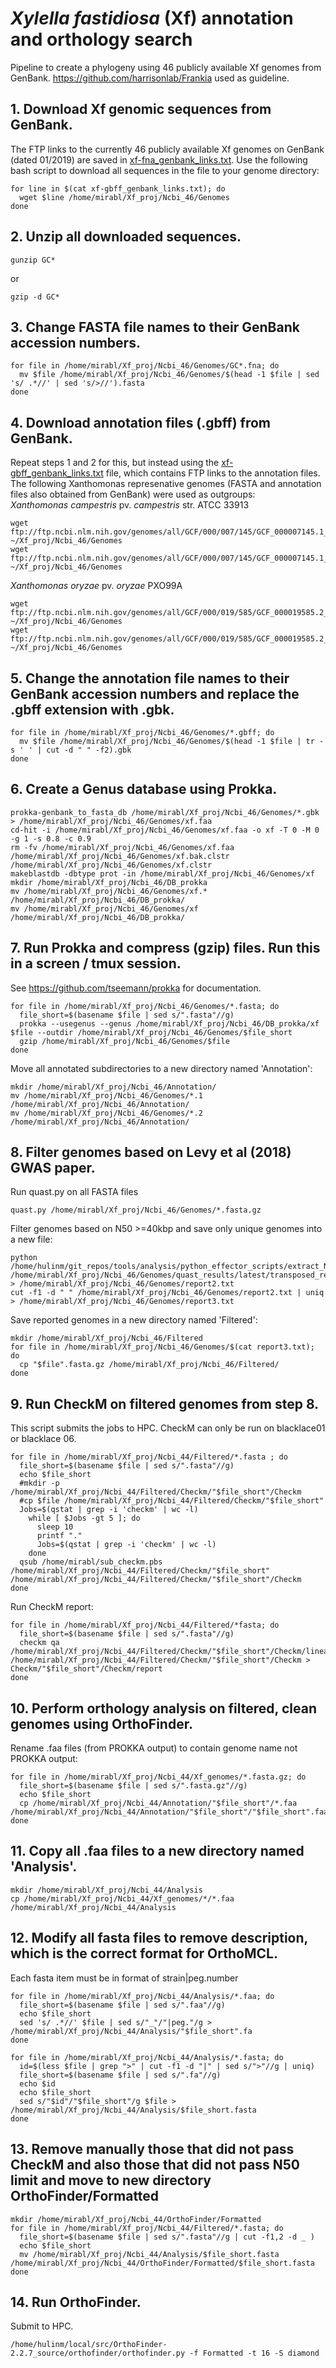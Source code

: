 # *Xylella fastidiosa* (Xf) annotation and orthology search
Pipeline to create a phylogeny using 46 publicly available Xf genomes from GenBank. https://github.com/harrisonlab/Frankia used as guideline.
## 1. Download Xf genomic sequences from GenBank.
The FTP links to the currently 46 publicly available Xf genomes on GenBank (dated 01/2019) are saved in [xf-fna_genbank_links.txt](https://github.com/mirloupa/xf_phylogeny/blob/master/xf-fna_genbank_links.txt). Use the following bash script to download all sequences in the file to your genome directory:
```
for line in $(cat xf-gbff_genbank_links.txt); do
  wget $line /home/mirabl/Xf_proj/Ncbi_46/Genomes
done
```
## 2. Unzip all downloaded sequences.
```
gunzip GC*
```
or
```
gzip -d GC*
```
## 3. Change FASTA file names to their GenBank accession numbers.
```
for file in /home/mirabl/Xf_proj/Ncbi_46/Genomes/GC*.fna; do
  mv $file /home/mirabl/Xf_proj/Ncbi_46/Genomes/$(head -1 $file | sed 's/ .*//' | sed 's/>//').fasta
done
```
## 4. Download annotation files (.gbff) from GenBank.
Repeat steps 1 and 2 for this, but instead using the [xf-gbff_genbank_links.txt](https://github.com/mirloupa/xf_phylogeny/blob/master/xf-gbff_genbank_links.txt) file, which contains FTP links to the annotation files.  
The following Xanthomonas represenative genomes (FASTA and annotation files also obtained from GenBank) were used as outgroups:  
*Xanthomonas campestris* pv. *campestris* str. ATCC 33913
```
wget ftp://ftp.ncbi.nlm.nih.gov/genomes/all/GCF/000/007/145/GCF_000007145.1_ASM714v1/GCF_000007145.1_ASM714v1_genomic.fna.gz ~/Xf_proj/Ncbi_46/Genomes
wget ftp://ftp.ncbi.nlm.nih.gov/genomes/all/GCF/000/007/145/GCF_000007145.1_ASM714v1/GCF_000007145.1_ASM714v1_genomic.gbff.gz ~/Xf_proj/Ncbi_46/Genomes
```
*Xanthomonas oryzae* pv. *oryzae* PXO99A
```
wget ftp://ftp.ncbi.nlm.nih.gov/genomes/all/GCF/000/019/585/GCF_000019585.2_ASM1958v2/GCF_000019585.2_ASM1958v2_genomic.fna.gz ~/Xf_proj/Ncbi_46/Genomes
wget ftp://ftp.ncbi.nlm.nih.gov/genomes/all/GCF/000/019/585/GCF_000019585.2_ASM1958v2/GCF_000019585.2_ASM1958v2_genomic.gbff.gz ~/Xf_proj/Ncbi_46/Genomes
```
## 5. Change the annotation file names to their GenBank accession numbers and replace the .gbff extension with .gbk.
```
for file in /home/mirabl/Xf_proj/Ncbi_46/Genomes/*.gbff; do
  mv $file /home/mirabl/Xf_proj/Ncbi_46/Genomes/$(head -1 $file | tr -s ' ' | cut -d " " -f2).gbk
done
```
## 6. Create a Genus database using Prokka.
```
prokka-genbank_to_fasta_db /home/mirabl/Xf_proj/Ncbi_46/Genomes/*.gbk > /home/mirabl/Xf_proj/Ncbi_46/Genomes/xf.faa
cd-hit -i /home/mirabl/Xf_proj/Ncbi_46/Genomes/xf.faa -o xf -T 0 -M 0 -g 1 -s 0.8 -c 0.9
rm -fv /home/mirabl/Xf_proj/Ncbi_46/Genomes/xf.faa /home/mirabl/Xf_proj/Ncbi_46/Genomes/xf.bak.clstr /home/mirabl/Xf_proj/Ncbi_46/Genomes/xf.clstr
makeblastdb -dbtype prot -in /home/mirabl/Xf_proj/Ncbi_46/Genomes/xf
mkdir /home/mirabl/Xf_proj/Ncbi_46/DB_prokka
mv /home/mirabl/Xf_proj/Ncbi_46/Genomes/xf.* /home/mirabl/Xf_proj/Ncbi_46/DB_prokka/
mv /home/mirabl/Xf_proj/Ncbi_46/Genomes/xf /home/mirabl/Xf_proj/Ncbi_46/DB_prokka/
```
## 7. Run Prokka and compress (gzip) files. Run this in a screen / tmux session.
See https://github.com/tseemann/prokka for documentation.
```
for file in /home/mirabl/Xf_proj/Ncbi_46/Genomes/*.fasta; do
  file_short=$(basename $file | sed s/".fasta"//g)
  prokka --usegenus --genus /home/mirabl/Xf_proj/Ncbi_46/DB_prokka/xf $file --outdir /home/mirabl/Xf_proj/Ncbi_46/Genomes/$file_short
  gzip /home/mirabl/Xf_proj/Ncbi_46/Genomes/$file
done
```
Move all annotated subdirectories to a new directory named 'Annotation':
```
mkdir /home/mirabl/Xf_proj/Ncbi_46/Annotation/
mv /home/mirabl/Xf_proj/Ncbi_46/Genomes/*.1 /home/mirabl/Xf_proj/Ncbi_46/Annotation/
mv /home/mirabl/Xf_proj/Ncbi_46/Genomes/*.2 /home/mirabl/Xf_proj/Ncbi_46/Annotation/
```
## 8. Filter genomes based on Levy et al (2018) GWAS paper.
Run quast.py on all FASTA files
```
quast.py /home/mirabl/Xf_proj/Ncbi_46/Genomes/*.fasta.gz
```
Filter genomes based on N50 >=40kbp and save only unique genomes into a new file:
```
python /home/hulinm/git_repos/tools/analysis/python_effector_scripts/extract_N50filtered_genomes.py /home/mirabl/Xf_proj/Ncbi_46/Genomes/quast_results/latest/transposed_report.tsv > /home/mirabl/Xf_proj/Ncbi_46/Genomes/report2.txt
cut -f1 -d " " /home/mirabl/Xf_proj/Ncbi_46/Genomes/report2.txt | uniq > /home/mirabl/Xf_proj/Ncbi_46/Genomes/report3.txt 
```
Save reported genomes in a new directory named 'Filtered':
```
mkdir /home/mirabl/Xf_proj/Ncbi_46/Filtered
for file in /home/mirabl/Xf_proj/Ncbi_46/Genomes/$(cat report3.txt); do
  cp "$file".fasta.gz /home/mirabl/Xf_proj/Ncbi_46/Filtered/
done
```
## 9. Run CheckM on filtered genomes from step 8.
This script submits the jobs to HPC. CheckM can only be run on blacklace01 or blacklace 06. 
```
for file in /home/mirabl/Xf_proj/Ncbi_44/Filtered/*.fasta ; do
  file_short=$(basename $file | sed s/".fasta"//g) 
  echo $file_short 
  #mkdir -p /home/mirabl/Xf_proj/Ncbi_44/Filtered/Checkm/"$file_short"/Checkm 
  #cp $file /home/mirabl/Xf_proj/Ncbi_44/Filtered/Checkm/"$file_short" 
  Jobs=$(qstat | grep -i 'checkm' | wc -l) 
    while [ $Jobs -gt 5 ]; do 
      sleep 10
      printf "." 
      Jobs=$(qstat | grep -i 'checkm' | wc -l) 
    done
  qsub /home/mirabl/sub_checkm.pbs /home/mirabl/Xf_proj/Ncbi_44/Filtered/Checkm/"$file_short" /home/mirabl/Xf_proj/Ncbi_44/Filtered/Checkm/"$file_short"/Checkm 
done
```
Run CheckM report:
```
for file in /home/mirabl/Xf_proj/Ncbi_44/Filtered/*fasta; do
  file_short=$(basename $file | sed s/".fasta"//g)
  checkm qa /home/mirabl/Xf_proj/Ncbi_44/Filtered/Checkm/"$file_short"/Checkm/lineage.ms /home/mirabl/Xf_proj/Ncbi_44/Filtered/Checkm/"$file_short"/Checkm > Checkm/"$file_short"/Checkm/report
done
```
## 10. Perform orthology analysis on filtered, clean genomes using OrthoFinder.
Rename .faa files (from PROKKA output) to contain genome name not PROKKA output:
```
for file in /home/mirabl/Xf_proj/Ncbi_44/Xf_genomes/*.fasta.gz; do
  file_short=$(basename $file | sed s/".fasta.gz"//g)
  echo $file_short
  cp /home/mirabl/Xf_proj/Ncbi_44/Annotation/"$file_short"/*.faa /home/mirabl/Xf_proj/Ncbi_44/Annotation/"$file_short"/"$file_short".faa
done
```
## 11. Copy all .faa files to a new directory named 'Analysis'.
```
mkdir /home/mirabl/Xf_proj/Ncbi_44/Analysis
cp /home/mirabl/Xf_proj/Ncbi_44/Xf_genomes/*/*.faa /home/mirabl/Xf_proj/Ncbi_44/Analysis
```
## 12. Modify all fasta files to remove description, which is the correct format for OrthoMCL.
Each fasta item must be in format of strain|peg.number
```
for file in /home/mirabl/Xf_proj/Ncbi_44/Analysis/*.faa; do
  file_short=$(basename $file | sed s/".faa"//g)
  echo $file_short
  sed 's/ .*//' $file | sed s/"_"/"|peg."/g > /home/mirabl/Xf_proj/Ncbi_44/Analysis/"$file_short".fa
done
```
```
for file in /home/mirabl/Xf_proj/Ncbi_44/Analysis/*.fasta; do
  id=$(less $file | grep ">" | cut -f1 -d "|" | sed s/">"//g | uniq)
  file_short=$(basename $file | sed s/".fa"//g)
  echo $id
  echo $file_short
  sed s/"$id"/"$file_short"/g $file > /home/mirabl/Xf_proj/Ncbi_44/Analysis/$file_short.fasta
done
```
## 13. Remove manually those that did not pass CheckM and also those that did not pass N50 limit and move to new directory OrthoFinder/Formatted
```
mkdir /home/mirabl/Xf_proj/Ncbi_44/OrthoFinder/Formatted
for file in /home/mirabl/Xf_proj/Ncbi_44/Filtered/*.fasta; do
  file_short=$(basename $file | sed s/".fasta"//g | cut -f1,2 -d _ )
  echo $file_short
  mv /home/mirabl/Xf_proj/Ncbi_44/Analysis/$file_short.fasta /home/mirabl/Xf_proj/Ncbi_44/OrthoFinder/Formatted/$file_short.fasta
done
```
## 14. Run OrthoFinder.
Submit to HPC.
```
/home/hulinm/local/src/OrthoFinder-2.2.7_source/orthofinder/orthofinder.py -f Formatted -t 16 -S diamond
```
